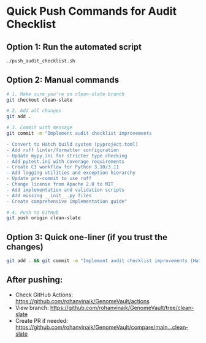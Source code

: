 # Quick Push Commands for Audit Checklist

## Option 1: Run the automated script
```bash
./push_audit_checklist.sh
```

## Option 2: Manual commands
```bash
# 1. Make sure you're on clean-slate branch
git checkout clean-slate

# 2. Add all changes
git add .

# 3. Commit with message
git commit -m "Implement audit checklist improvements

- Convert to Hatch build system (pyproject.toml)
- Add ruff linter/formatter configuration  
- Update mypy.ini for stricter type checking
- Add pytest.ini with coverage requirements
- Create CI workflow for Python 3.10/3.11
- Add logging utilities and exception hierarchy
- Update pre-commit to use ruff
- Change license from Apache 2.0 to MIT
- Add implementation and validation scripts
- Add missing __init__.py files
- Create comprehensive implementation guide"

# 4. Push to GitHub
git push origin clean-slate
```

## Option 3: Quick one-liner (if you trust the changes)
```bash
git add . && git commit -m "Implement audit checklist improvements (Hatch, ruff, logging, exceptions, CI)" && git push origin clean-slate
```

## After pushing:
- Check GitHub Actions: https://github.com/rohanvinaik/GenomeVault/actions
- View branch: https://github.com/rohanvinaik/GenomeVault/tree/clean-slate
- Create PR if needed: https://github.com/rohanvinaik/GenomeVault/compare/main...clean-slate
